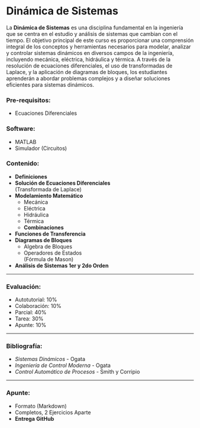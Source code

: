 # Dinámica de Sistemas

La **Dinámica de Sistemas** es una disciplina fundamental en la ingeniería que se centra en el estudio y análisis de sistemas que cambian con el tiempo. El objetivo principal de este curso es proporcionar una comprensión integral de los conceptos y herramientas necesarios para modelar, analizar y controlar sistemas dinámicos en diversos campos de la ingeniería, incluyendo mecánica, eléctrica, hidráulica y térmica. A través de la resolución de ecuaciones diferenciales, el uso de transformadas de Laplace, y la aplicación de diagramas de bloques, los estudiantes aprenderán a abordar problemas complejos y a diseñar soluciones eficientes para sistemas dinámicos.

### Pre-requisitos:
- Ecuaciones Diferenciales

### Software:
- MATLAB
- Simulador (Circuitos)

### Contenido:
- **Definiciones**
- **Solución de Ecuaciones Diferenciales**  
  (Transformada de Laplace)
- **Modelamiento Matemático**  
  - Mecánica  
  - Eléctrica  
  - Hidráulica  
  - Térmica  
  - **Combinaciones**
- **Funciones de Transferencia**
- **Diagramas de Bloques**
  - Algebra de Bloques
  - Operadores de Estados  
    (Fórmula de Mason)
- **Análisis de Sistemas 1er y 2do Orden**

---

### Evaluación:
- Autotutorial: 10%
- Colaboración: 10%
- Parcial: 40%
- Tarea: 30%
- Apunte: 10%

---

### Bibliografía:
- *Sistemas Dinámicos* - Ogata
- *Ingeniería de Control Moderna* - Ogata
- *Control Automático de Procesos* - Smith y Corripio

---

### Apunte:
- Formato (Markdown)
- Completos, 2 Ejercicios Aparte
- **Entrega** **GitHub**
